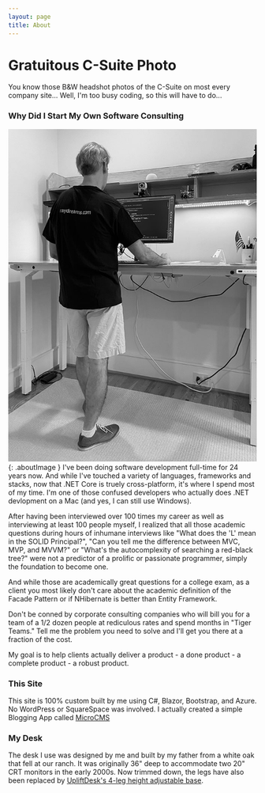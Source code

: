 ```yaml
---
layout: page
title: About
---
```


# Gratuitous C-Suite Photo

You know those B&amp;W headshot photos of the C-Suite on most every company site... Well, I'm too busy coding, so this will have to do...

### Why Did I Start My Own Software Consulting

![headshot](/assets/images/headshot.jpg){: .aboutImage }
I've been doing software development full-time for 24 years now. And while I've touched a variety of languages, frameworks and stacks, now that .NET Core is truely cross-platform, it's where I spend most of my time. I'm one of those confused developers who actually does .NET devlopment on a Mac (and yes, I can still use Windows).

After having been interviewed over 100 times my career as well as interviewing at least 100 people myself, I realized that all those academic questions during hours of inhumane interviews like "What does the 'L' mean in the SOLID Principal?", "Can you tell me the difference between MVC, MVP, and MVVM?" or "What's the autocomplexity of searching a red-black tree?" were not a predictor of a prolific or passionate programmer, simply the foundation to become one.

And while those are academically great questions for a college exam, as a client you most likely don't care about the academic definition of the Facade Pattern or if NHibernate is better than Entity Framework.

Don't be conned by corporate consulting companies who will bill you for a team of a 1/2 dozen people at rediculous rates and spend months in "Tiger Teams." Tell me the problem you need to solve and I'll get you there at a fraction of the cost.

My goal is to help clients actually deliver a product - a done product - a complete product - a robust product.

### This Site
    
This site is 100% custom built by me using C#, Blazor, Bootstrap, and Azure. No WordPress or SquareSpace was involved. I actually created a simple Blogging App called [MicroCMS](https://github.com/GrumpyCockatiel/Raydreams.MicroCMS)

### My Desk

The desk I use was designed by me and built by my father from a white oak that fell at our ranch. It was originally 36" deep to accommodate two 20" CRT monitors in the early 2000s. Now trimmed down, the legs have also been replaced by [UpliftDesk's 4-leg height adjustable base](https://www.upliftdesk.com/uplift-4-leg-standing-desk-v2-v2-commercial/).
